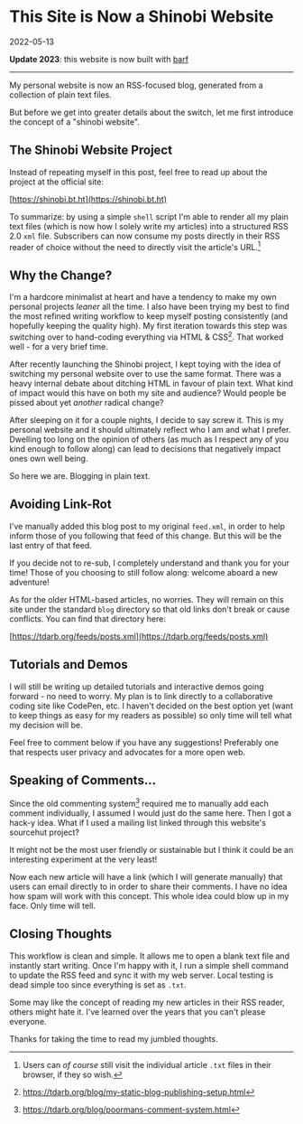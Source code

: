 # This Site is Now a Shinobi Website

2022-05-13

**Update 2023**: this website is now built with [barf](https://barf.bt.ht)

- - -

My personal website is now an RSS-focused blog, generated from a collection of plain text files.

But before we get into greater details about the switch, let me first introduce the concept of a "shinobi website".

## The Shinobi Website Project

Instead of repeating myself in this post, feel free to read up about the project at the official site:

[https://shinobi.bt.ht](https://shinobi.bt.ht)

To summarize: by using a simple `shell` script I'm able to render all my plain text files (which is now how I solely write my articles) into a structured RSS 2.0 `xml` file. Subscribers can now consume my posts directly in their RSS reader of choice without the need to directly visit the article's URL.[^1]

## Why the Change?

I'm a hardcore minimalist at heart and have a tendency to make my own personal projects _leaner_ all the time. I also have been trying my best to find the most refined writing workflow to keep myself posting consistently (and hopefully keeping the quality high). My first iteration towards this step was switching over to hand-coding everything via HTML & CSS[^2]. That worked well - for a very brief time.

After recently launching the Shinobi project, I kept toying with the idea of switching my personal website over to use the same format. There was a heavy internal debate about ditching HTML in favour of plain text. What kind of impact would this have on both my site and audience? Would people be pissed about yet _another_ radical change?

After sleeping on it for a couple nights, I decide to say screw it. This is my personal website and it should ultimately reflect who I am and what I prefer. Dwelling too long on the opinion of others (as much as I respect any of you kind enough to follow along) can lead to decisions that negatively impact ones own well being.

So here we are. Blogging in plain text.

## Avoiding Link-Rot

I've manually added this blog post to my original `feed.xml`, in order to help inform those of you following that feed of this change. But this will be the last entry of that feed.

If you decide not to re-sub, I completely understand and thank you for your time! Those of you choosing to still follow along: welcome aboard a new adventure!

As for the older HTML-based articles, no worries. They will remain on this site under the standard `blog` directory so that old links don't break or cause conflicts. You can find that directory here:

[https://tdarb.org/feeds/posts.xml](https://tdarb.org/feeds/posts.xml)


## Tutorials and Demos

I will still be writing up detailed tutorials and interactive demos going forward - no need to worry. My plan is to link directly to a collaborative coding site like CodePen, etc. I haven't decided on the best option yet (want to keep things as easy for my readers as possible) so only time will tell what my decision will be.

Feel free to comment below if you have any suggestions! Preferably one that respects user privacy and advocates for a more open web.


## Speaking of Comments...

Since the old commenting system[^3] required me to manually add each comment individually, I assumed I would just do the same here. Then I got a hack-y idea. What if I used a mailing list linked through this website's sourcehut project?

It might not be the most user friendly or sustainable but I think it could be an interesting experiment at the very least!

Now each new article will have a link (which I will generate manually) that users can email directly to in order to share their comments. I have no idea how spam will work with this concept. This whole idea could blow up in my face. Only time will tell.


## Closing Thoughts

This workflow is clean and simple. It allows me to open a blank text file and instantly start writing. Once I'm happy with it, I run a simple shell command to update the RSS feed and sync it with my web server. Local testing is dead simple too since everything is set as `.txt`.

Some may like the concept of reading my new articles in their RSS reader, others might hate it. I've learned over the years that you can't please everyone.

Thanks for taking the time to read my jumbled thoughts.

[^1]: Users can _of course_ still visit the individual article `.txt` files in their browser, if they so wish.
[^2]: https://tdarb.org/blog/my-static-blog-publishing-setup.html
[^3]: https://tdarb.org/blog/poormans-comment-system.html
